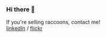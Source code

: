 ### Hi there 👋

If you're selling raccoons, contact me!
<br>[linkedIn](https://www.linkedin.com/in/katarina-bedejova/) / [flickr](https://www.flickr.com/budmil/)


<!--
**takyon12/takyon12** is a ✨ _special_ ✨ repository because its `README.md` (this file) appears on your GitHub profile.

Here are some ideas to get you started:

- 🔭 I’m currently working on ...
- 🌱 I’m currently learning ...
- 👯 I’m looking to collaborate on ...
- 🤔 I’m looking for help with ...
- 
- 
- 😄 Pronouns: ...
- ⚡ Fun fact: ...
-->
